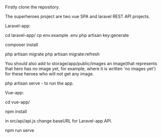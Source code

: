 Firstly clone the repository.

The superheroes project are two vue SPA and laravel REST API projects.

Laravel-app:

cd laravel-app/
cp env.example .env
php artisan key:generate

composer install

php artisan migrate
php artisan migrate:refresh

You should also add to storage/app/public/images an image(that represents that hero has no image yet, for example, where it is written 'no images yet') for these heroes who will not get any image.

php artisan serve - to run the app.


Vue-app:

cd vue-app/

npm install

in src/api/api.js change baseURL for Laravel-app API.

npm run serve
